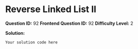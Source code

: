 
  # Reverse Linked List II
  
  **Question ID:** 92
  **Frontend Question ID:** 92
  **Difficulty Level:** 2
  
  **Solution:**  
  ```
  Your solution code here
  ```
    